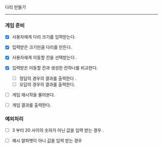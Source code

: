 다리 만들기

--- 
### 게임 준비

- [x] 사용자에게 다리 크기를 입력받는다.
- [x] 입력받은 크기만큼 다리를 만든다.

- [x] 사용자에게 이동할 칸을 선택받는다 .
- [x] 입력받은 이동할 칸과 생성한 칸하나를 비교한다.
    - [ ] 정답의 경우의 결과를 출력한다 . 
    - [ ] 오답의 경우의 결과를 출력한다.
- [ ] 게임 재시작을 물어본다.
- [ ] 게임 결과를 출력한다.
### 예외처리 
- [ ] 3 부터 20 사이의 숫자가 아닌 값을 입력 받는 경우 .
- [ ] 예시 알파벳이 아니 값을 입력 받는 경우
 